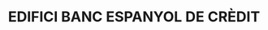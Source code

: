 ---
layout: test
title:  "EDIFICI BANC ESPANYOL DE CRÈDIT"
collections: ["patrimoni-arquitectonic"]
coordinates:
  - group1:
        - [1.459258897659339, 42.356614743916978]
        - [1.459474592519084, 42.356610758448305]
        - [1.459558135009637, 42.356437893950407]
        - [1.459350219492227, 42.356382528077923]
        - [1.459258897659339, 42.356614743916978]
---